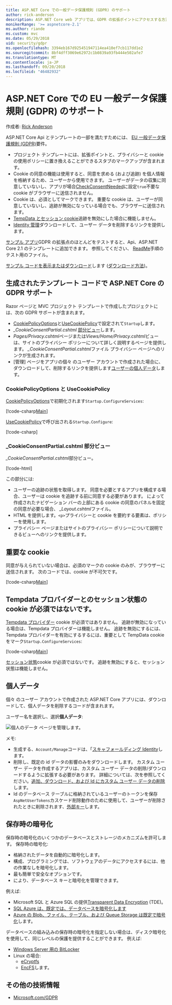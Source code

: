 ```yaml
---
title: ASP.NET Core での一般データ保護規則 (GDPR) のサポート
author: rick-anderson
description: ASP.NET Core web アプリでは、GDPR の拡張ポイントにアクセスする方法について説明します。
monikerRange: '>= aspnetcore-2.1'
ms.author: riande
ms.custom: mvc
ms.date: 05/29/2018
uid: security/gdpr
ms.openlocfilehash: 3394eb167d925451947114ea410ef7cb117dd1e2
ms.sourcegitcommit: 8bf4dff3069e62972c1b0839a93fb444e502afe7
ms.translationtype: MT
ms.contentlocale: ja-JP
ms.lasthandoff: 09/20/2018
ms.locfileid: "46482932"
---
```

# <a name="eu-general-data-protection-regulation-gdpr-support-in-aspnet-core"></a>ASP.NET Core での EU 一般データ保護規則 (GDPR) のサポート

作成者: [Rick Anderson](https://twitter.com/RickAndMSFT)

ASP.NET Core Api とテンプレートの一部を満たすためには、 [EU 一般データ保護規則 (GDPR)](https://www.eugdpr.org/)要件。

* プロジェクト テンプレートには、拡張ポイントと、プライバシーと cookie の使用ポリシーに置き換えることができるスタブのマークアップが含まれます。
* Cookie の同意の機能は使用すると、同意を求める (および追跡) を個人情報を格納するため、ユーザーから使用できます。 ユーザーがデータの収集に同意していないし、アプリが場合[CheckConsentNeeded](/dotnet/api/microsoft.aspnetcore.builder.cookiepolicyoptions.checkconsentneeded)に設定`true`不要な cookie がブラウザーに送信されません。
* Cookie は、必須としてマークできます。 重要な cookie は、ユーザーが同意していないし、追跡が無効になっている場合でも、ブラウザーに送信されます。
* [TempData とセッション cookie](#tempdata)追跡を無効にした場合に機能しません。
* [Identity 管理](#pd)ダウンロードして、ユーザー データを削除するリンクを提供します。

[サンプル アプリ](https://github.com/aspnet/Docs/tree/live/aspnetcore/security/gdpr/sample)GDPR の拡張点のほとんどをテストすると、Api、ASP.NET Core 2.1 のテンプレートに追加できます。 参照してください、 [ReadMe](https://github.com/aspnet/Docs/tree/live/aspnetcore/security/gdpr/sample)手順のテスト用のファイル。

[サンプル コードを表示またはダウンロード](https://github.com/aspnet/Docs/tree/live/aspnetcore/security/gdpr/sample)します ([ダウンロード方法](xref:tutorials/index#how-to-download-a-sample))。

## <a name="aspnet-core-gdpr-support-in-template-generated-code"></a>生成されたテンプレート コードで ASP.NET Core の GDPR サポート

Razor ページと MVC プロジェクト テンプレートで作成したプロジェクトには、次の GDPR サポートが含まれます。

* [CookiePolicyOptions](/dotnet/api/microsoft.aspnetcore.builder.cookiepolicyoptions)と[UseCookiePolicy](/dotnet/api/microsoft.aspnetcore.builder.cookiepolicyappbuilderextensions.usecookiepolicy)で設定されて`Startup`します。
* *_CookieConsentPartial.cshtml* [部分ビュー](xref:mvc/views/tag-helpers/builtin-th/partial-tag-helper)します。
* *Pages/Privacy.cshtml*ページまたは*Views/Home/Privacy.cshtml*ビューは、サイトのプライバシー ポリシーについて詳しく説明するページを提供します。 *_CookieConsentPartial.cshtml*ファイル プライバシー ページへのリンクが生成されます。
* [管理] ページをアプリの個々 のユーザー アカウントで作成された場合に、ダウンロードして、削除するリンクを提供します[ユーザーの個人データ](#pd)します。

### <a name="cookiepolicyoptions-and-usecookiepolicy"></a>CookiePolicyOptions と UseCookiePolicy

[CookiePolicyOptions](/dotnet/api/microsoft.aspnetcore.builder.cookiepolicyoptions)で初期化されます`Startup.ConfigureServices`:

[!code-csharp[Main](gdpr/sample/Startup.cs?name=snippet1&highlight=14-20)]

[UseCookiePolicy](/dotnet/api/microsoft.aspnetcore.builder.cookiepolicyappbuilderextensions.usecookiepolicy)で呼び出される`Startup.Configure`:

[!code-csharp[](gdpr/sample/Startup.cs?name=snippet1&highlight=51)]

### <a name="cookieconsentpartialcshtml-partial-view"></a>_CookieConsentPartial.cshtml 部分ビュー

*_CookieConsentPartial.cshtml*部分ビュー。

[!code-html[](gdpr/sample/RP/Pages/Shared/_CookieConsentPartial.cshtml)]

この部分には:

* ユーザーの追跡の状態を取得します。 同意を必要とするアプリを構成する場合、ユーザーは cookie を追跡する前に同意する必要があります。 によって作成されたナビゲーション バーの上部にある cookie の同意のパネルを固定の同意が必要な場合、 *_Layout.cshtml*ファイル。
* HTML を提供します。`<p>`プライバシーと cookie を要約する要素は、ポリシーを使用します。
* プライバシー ページまたはサイトのプライバシー ポリシーについて説明できるビューへのリンクを提供します。

## <a name="essential-cookies"></a>重要な cookie

同意が与えられていない場合は、必須のマークの cookie のみが、ブラウザーに送信されます。 次のコードでは、cookie が不可欠です。

[!code-csharp[Main](gdpr/sample/RP/Pages/Cookie.cshtml.cs?name=snippet1&highlight=5)]

<a name="tempdata"></a>

## <a name="tempdata-provider-and-session-state-cookies-are-not-essential"></a>Tempdata プロバイダーとのセッション状態の cookie が必須ではないです。

[Tempdata プロバイダー](xref:fundamentals/app-state#tempdata) cookie が必須ではありません。 追跡が無効になっている場合は、Tempdata プロバイダーは機能しません。 追跡を無効にするには、Tempdata プロバイダーを有効にするするには、重要として TempData cookie をマーク`Startup.ConfigureServices`:

[!code-csharp[Main](gdpr/sample/RP/Startup.cs?name=snippet1)]

[セッション状態](xref:fundamentals/app-state)cookie が必須ではないです。 追跡を無効にすると、セッション状態は機能しません。

<a name="pd"></a>

## <a name="personal-data"></a>個人データ

個々 のユーザー アカウントで作成された ASP.NET Core アプリには、ダウンロードして、個人データを削除するコードが含まれます。

ユーザー名を選択し、選択**個人データ**:

![個人のデータ ページを管理します。](gdpr/_static/pd.png)

メモ:

* 生成する、`Account/Manage`コードは、「[スキャフォールディング Identity](xref:security/authentication/scaffold-identity)します。
* 削除し、既定の id データの影響のみをダウンロードします。 カスタム ユーザー データを作成するアプリは、カスタム ユーザー データの削除/ダウンロードするように拡張する必要があります。 詳細については、次を参照してください。[追加、ダウンロード、および Id にカスタム ユーザー データの削除](xref:security/authentication/add-user-data)します。
* Id のデータベース テーブルに格納されているユーザーのトークンを保存`AspNetUserTokens`カスケード削除動作のために使用して、ユーザーが削除されたときに削除されます、[外部キー](https://github.com/aspnet/Identity/blob/release/2.1/src/EF/IdentityUserContext.cs#L152)します。

## <a name="encryption-at-rest"></a>保存時の暗号化

保存時の暗号化のいくつかのデータベースとストレージのメカニズムを許可します。 保存時の暗号化:

* 格納されたデータを自動的に暗号化します。
* 構成、プログラミングでは、ソフトウェアのデータにアクセスするには、他の作業なしを暗号化します。
* 最も簡単で安全なオプションです。
* により、データベース キーと暗号化を管理できます。

例えば:

* Microsoft SQL と Azure SQL の提供[Transparent Data Encryption](/sql/relational-databases/security/encryption/transparent-data-encryption) (TDE)。
* [SQL Azure は、既定では、データベースを暗号化します](https://azure.microsoft.com/updates/newly-created-azure-sql-databases-encrypted-by-default/)
* [Azure の Blob、ファイル、テーブル、および Queue Storage は既定で暗号化](https://azure.microsoft.com/blog/announcing-default-encryption-for-azure-blobs-files-table-and-queue-storage/)します。

データベースの組み込みの保存時の暗号化を指定しない場合は、ディスク暗号化を使用して、同じレベルの保護を提供することができます。 例えば:

* [Windows Server 用の BitLocker](/windows/security/information-protection/bitlocker/bitlocker-how-to-deploy-on-windows-server)
* Linux の場合:
  * [eCryptfs](https://launchpad.net/ecryptfs)
  * [EncFS](https://github.com/vgough/encfs)します。

## <a name="additional-resources"></a>その他の技術情報

* [Microsoft.com/GDPR](https://www.microsoft.com/trustcenter/Privacy/GDPR)
